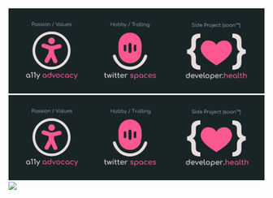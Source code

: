 <img src="imgs/github-top-image.jpg">
<img src="imgs/github-top-image.svg">
<img src="imgs/test3.svg">


